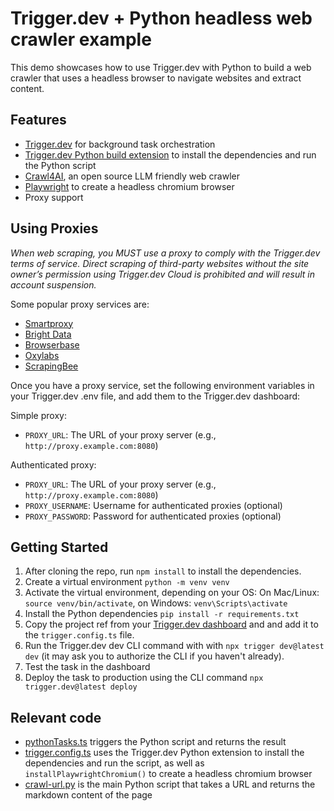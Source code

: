 # Trigger.dev + Python headless web crawler example

This demo showcases how to use Trigger.dev with Python to build a web crawler that uses a headless browser to navigate websites and extract content.

## Features

- [Trigger.dev](https://trigger.dev) for background task orchestration
- [Trigger.dev Python build extension](https://trigger.dev/docs/config/extensions/pythonExtension) to install the dependencies and run the Python script
- [Crawl4AI](https://github.com/unclecode/crawl4ai), an open source LLM friendly web crawler
- [Playwright](https://playwright.dev/) to create a headless chromium browser
- Proxy support

## Using Proxies

_When web scraping, you MUST use a proxy to comply with the Trigger.dev terms of service. Direct scraping of third-party websites without the site owner’s permission using Trigger.dev Cloud is prohibited and will result in account suspension._

Some popular proxy services are:

- [Smartproxy](https://smartproxy.com/)
- [Bright Data](https://brightdata.com/)
- [Browserbase](https://browserbase.com/)
- [Oxylabs](https://oxylabs.io/)
- [ScrapingBee](https://scrapingbee.com/)

Once you have a proxy service, set the following environment variables in your Trigger.dev .env file, and add them to the Trigger.dev dashboard:

Simple proxy:

- `PROXY_URL`: The URL of your proxy server (e.g., `http://proxy.example.com:8080`)

Authenticated proxy:

- `PROXY_URL`: The URL of your proxy server (e.g., `http://proxy.example.com:8080`)
- `PROXY_USERNAME`: Username for authenticated proxies (optional)
- `PROXY_PASSWORD`: Password for authenticated proxies (optional)

## Getting Started

1. After cloning the repo, run `npm install` to install the dependencies.
2. Create a virtual environment `python -m venv venv`
3. Activate the virtual environment, depending on your OS: On Mac/Linux: `source venv/bin/activate`, on Windows: `venv\Scripts\activate`
4. Install the Python dependencies `pip install -r requirements.txt`
5. Copy the project ref from your [Trigger.dev dashboard](https://cloud.trigger.dev) and and add it to the `trigger.config.ts` file.
6. Run the Trigger.dev dev CLI command with with `npx trigger dev@latest dev` (it may ask you to authorize the CLI if you haven't already).
7. Test the task in the dashboard
8. Deploy the task to production using the CLI command `npx trigger.dev@latest deploy`

## Relevant code

- [pythonTasks.ts](./src/trigger/pythonTasks.ts) triggers the Python script and returns the result
- [trigger.config.ts](./src/trigger/trigger.config.ts) uses the Trigger.dev Python extension to install the dependencies and run the script, as well as `installPlaywrightChromium()` to create a headless chromium browser
- [crawl-url.py](./src/python/crawl-url.py) is the main Python script that takes a URL and returns the markdown content of the page
